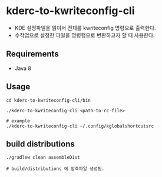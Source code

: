 # kderc-to-kwriteconfig-cli
  * KDE 설정파일을 읽이서 전체를 kwriteconfig 명령으로 출력한다.
  * 수작업으로 설정한 파일을 명령행으로 변환하고자 할 때 사용한다.
  
## Requirements
* Java 8

## Usage
```
cd kderc-to-kwriteconfig-cli/bin

./kderc-to-kwriteconfig-cli <path-to-rc-file>

# example
./kderc-to-kwriteconfig-cli ~/.config/kglobalshortcutsrc
```

## build distributions
```
./gradlew clean assembleDist

# build/distributions 에 압축파일 생성됨.
```